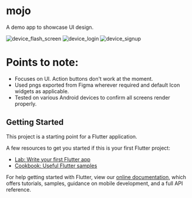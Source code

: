 # mojo

A demo app to showcase UI design.

![device_flash_screen](https://user-images.githubusercontent.com/16548367/82905041-f4ce1c00-9f80-11ea-8bc0-db29cb2aa234.png)
![device_login](https://user-images.githubusercontent.com/16548367/82905068-fc8dc080-9f80-11ea-9e9d-388181c4deb9.png)
![device_signup](https://user-images.githubusercontent.com/16548367/82905071-fc8dc080-9f80-11ea-852b-fcaf14077cfb.png)

# Points to note:

- Focuses on UI. Action buttons don't work at the moment.
- Used pngs exported from Figma wherever required and default Icon widgets as applicable.
- Tested on various Android devices to confirm all screens render properly.

## Getting Started

This project is a starting point for a Flutter application.

A few resources to get you started if this is your first Flutter project:

- [Lab: Write your first Flutter app](https://flutter.dev/docs/get-started/codelab)
- [Cookbook: Useful Flutter samples](https://flutter.dev/docs/cookbook)

For help getting started with Flutter, view our
[online documentation](https://flutter.dev/docs), which offers tutorials,
samples, guidance on mobile development, and a full API reference.
